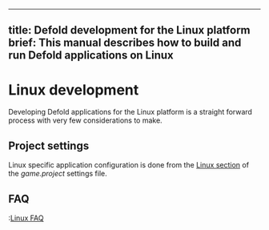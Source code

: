 
---
title: Defold development for the Linux platform
brief: This manual describes how to build and run Defold applications on Linux
---

# Linux development

Developing Defold applications for the Linux platform is a straight forward process with very few considerations to make.

## Project settings

Linux specific application configuration is done from the [Linux section](/manuals/project-settings/#linux) of the *game.project* settings file.

## FAQ
:[Linux FAQ](../shared/linux-faq.md)
